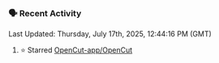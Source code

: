 ### 🗣 Recent Activity

<!--RECENT_ACTIVITY:last_update-->
Last Updated: Thursday, July 17th, 2025, 12:44:16 PM (GMT)
<!--RECENT_ACTIVITY:last_update_end-->
<!--RECENT_ACTIVITY:start-->
1. ⭐ Starred [OpenCut-app/OpenCut](https://github.com/OpenCut-app/OpenCut)<br>
<!--RECENT_ACTIVITY:end-->
